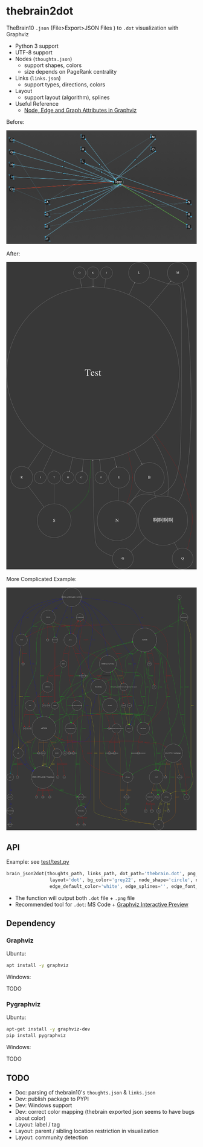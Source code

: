 # thebrain2dot

TheBrain10 `.json` (File>Export>JSON Files 
) to `.dot` visualization with Graphviz

- Python 3 support
- UTF-8 support
- Nodes (`thoughts.json`)
    - support shapes, colors
    - size depends on PageRank centrality
- Links (`links.json`)
    - support types, directions, colors
- Layout
    - support layout (algorithm), splines
- Useful Reference
    - [Node, Edge and Graph Attributes in Graphviz](https://graphviz.gitlab.io/_pages/doc/info/attrs.html)

Before:

![thebrain10 screenshot](test/thebrain_screenshot.png)

After:

![](test/thebrain.png)

More Complicated Example:

![](test/thebrain_complex.PNG)

## API

Example: see [test/test.py](test/test.py)

```python
brain_json2dot(thoughts_path, links_path, dot_path='thebrain.dot', png_path='thebrain.png', 
                layout='dot', bg_color='grey22', node_shape='circle', node_color='white', 
                edge_default_color='white', edge_splines='', edge_font_size=10)
```

- The function will output both `.dot` file + `.png` file
- Recommended tool for `.dot`: MS Code + [Graphviz Interactive Preview](https://marketplace.visualstudio.com/items?itemName=tintinweb.graphviz-interactive-preview)

## Dependency

### Graphviz

Ubuntu:

```bash
apt install -y graphviz
```

Windows: 

TODO

### Pygraphviz

Ubuntu:

```bash
apt-get install -y graphviz-dev
pip install pygraphviz
```

Windows: 

TODO


## TODO

- Doc: parsing of thebrain10's `thoughts.json` & `links.json`
- Dev: publish package to PYPI
- Dev: Windows support
- Dev: correct color mapping (thebrain exported json seems to have bugs about color)
- Layout: label / tag
- Layout: parent / sibling location restriction in visualization
- Layout: community detection

